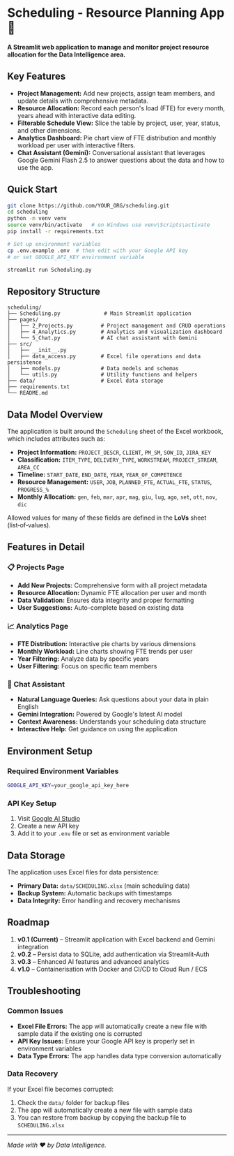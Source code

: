 # Scheduling - Resource Planning App 📅

**A Streamlit web application to manage and monitor project resource allocation for the Data Intelligence area.**

## Key Features
- **Project Management:** Add new projects, assign team members, and update details with comprehensive metadata.
- **Resource Allocation:** Record each person's load (FTE) for every month, years ahead with interactive data editing.
- **Filterable Schedule View:** Slice the table by project, user, year, status, and other dimensions.
- **Analytics Dashboard:** Pie chart view of FTE distribution and monthly workload per user with interactive filters.
- **Chat Assistant (Gemini):** Conversational assistant that leverages Google Gemini Flash 2.5 to answer questions about the data and how to use the app.

## Quick Start

```bash
git clone https://github.com/YOUR_ORG/scheduling.git
cd scheduling
python -m venv venv
source venv/bin/activate   # on Windows use venv\Scripts\activate
pip install -r requirements.txt

# Set up environment variables
cp .env.example .env  # then edit with your Google API key
# or set GOOGLE_API_KEY environment variable

streamlit run Scheduling.py
```

## Repository Structure

```
scheduling/
├── Scheduling.py              # Main Streamlit application
├── pages/
│   ├── 2_Projects.py         # Project management and CRUD operations
│   ├── 4_Analytics.py        # Analytics and visualization dashboard
│   └── 5_Chat.py             # AI chat assistant with Gemini
├── src/
│   ├── __init__.py
│   ├── data_access.py        # Excel file operations and data persistence
│   ├── models.py             # Data models and schemas
│   └── utils.py              # Utility functions and helpers
├── data/                     # Excel data storage
├── requirements.txt
└── README.md
```

## Data Model Overview

The application is built around the `Scheduling` sheet of the Excel workbook, which includes attributes such as:

- **Project Information:** `PROJECT_DESCR`, `CLIENT`, `PM_SM`, `SOW_ID`, `JIRA_KEY`
- **Classification:** `ITEM_TYPE`, `DELIVERY_TYPE`, `WORKSTREAM`, `PROJECT_STREAM`, `AREA_CC`
- **Timeline:** `START_DATE`, `END_DATE`, `YEAR`, `YEAR_OF_COMPETENCE`
- **Resource Management:** `USER`, `JOB`, `PLANNED_FTE`, `ACTUAL_FTE`, `STATUS`, `PROGRESS_%`
- **Monthly Allocation:** `gen`, `feb`, `mar`, `apr`, `mag`, `giu`, `lug`, `ago`, `set`, `ott`, `nov`, `dic`

Allowed values for many of these fields are defined in the **LoVs** sheet (list‑of‑values).

## Features in Detail

### 📋 Projects Page
- **Add New Projects:** Comprehensive form with all project metadata
- **Resource Allocation:** Dynamic FTE allocation per user and month
- **Data Validation:** Ensures data integrity and proper formatting
- **User Suggestions:** Auto-complete based on existing data

### 📈 Analytics Page
- **FTE Distribution:** Interactive pie charts by various dimensions
- **Monthly Workload:** Line charts showing FTE trends per user
- **Year Filtering:** Analyze data by specific years
- **User Filtering:** Focus on specific team members

### 💬 Chat Assistant
- **Natural Language Queries:** Ask questions about your data in plain English
- **Gemini Integration:** Powered by Google's latest AI model
- **Context Awareness:** Understands your scheduling data structure
- **Interactive Help:** Get guidance on using the application

## Environment Setup

### Required Environment Variables
```bash
GOOGLE_API_KEY=your_google_api_key_here
```

### API Key Setup
1. Visit [Google AI Studio](https://makersuite.google.com/app/apikey)
2. Create a new API key
3. Add it to your `.env` file or set as environment variable

## Data Storage

The application uses Excel files for data persistence:
- **Primary Data:** `data/SCHEDULING.xlsx` (main scheduling data)
- **Backup System:** Automatic backups with timestamps
- **Data Integrity:** Error handling and recovery mechanisms

## Roadmap

1. **v0.1 (Current)** – Streamlit application with Excel backend and Gemini integration
2. **v0.2** – Persist data to SQLite, add authentication via Streamlit‑Auth
3. **v0.3** – Enhanced AI features and advanced analytics
4. **v1.0** – Containerisation with Docker and CI/CD to Cloud Run / ECS

## Troubleshooting

### Common Issues
- **Excel File Errors:** The app will automatically create a new file with sample data if the existing one is corrupted
- **API Key Issues:** Ensure your Google API key is properly set in environment variables
- **Data Type Errors:** The app handles data type conversion automatically

### Data Recovery
If your Excel file becomes corrupted:
1. Check the `data/` folder for backup files
2. The app will automatically create a new file with sample data
3. You can restore from backup by copying the backup file to `SCHEDULING.xlsx`

---

_Made with ❤️ by Data Intelligence._
